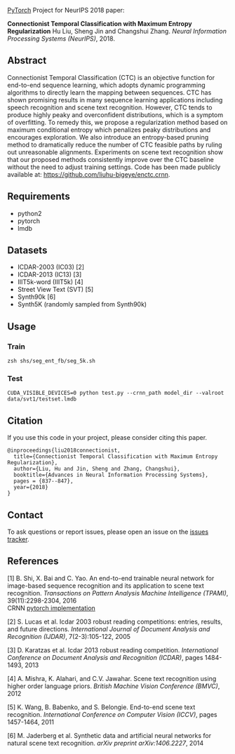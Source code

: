 [PyTorch](http://pytorch.org/) Project for NeurIPS 2018 paper: 

**Connectionist Temporal Classification with Maximum Entropy Regularization**
Hu Liu, Sheng Jin and Changshui Zhang. *Neural Information Processing Systems (NeurIPS)*, 2018. 

## Abstract
Connectionist Temporal Classification (CTC) is an objective function for end-to-end sequence learning, which adopts dynamic programming algorithms to directly learn the mapping between sequences. CTC has shown promising results in many sequence learning applications including speech recognition and scene text recognition. However, CTC tends to produce highly peaky and overconfident distributions, which is a symptom of overfitting. To remedy this, we propose a regularization method based on maximum conditional entropy which penalizes peaky distributions and encourages exploration. We also introduce an entropy-based pruning method to dramatically reduce the number of CTC feasible paths by ruling out unreasonable alignments. Experiments on scene text recognition show that our proposed methods consistently improve over the CTC baseline without the need to adjust training settings. Code has been made publicly available at: https://github.com/liuhu-bigeye/enctc.crnn.

## Requirements
* python2
* pytorch
* lmdb

## Datasets
* ICDAR-2003 (IC03) \[2\]
* ICDAR-2013 (IC13) \[3\]
* IIIT5k-word (IIIT5k) \[4\]
* Street View Text (SVT) \[5\]
* Synth90k \[6\]
* Synth5K (randomly sampled from Synth90k) 

## Usage
### Train
`zsh shs/seg_ent_fb/seg_5k.sh`
### Test
`CUDA_VISIBLE_DEVICES=0 python test.py --crnn_path model_dir --valroot data/svt1/testset.lmdb`

## Citation
If you use this code in your project, please consider citing this paper.
```
@inproceedings{liu2018connectionist,
  title={Connectionist Temporal Classification with Maximum Entropy Regularization},
  author={Liu, Hu and Jin, Sheng and Zhang, Changshui},
  booktitle={Advances in Neural Information Processing Systems},
  pages = {837--847},
  year={2018}
}
```

## Contact
To ask questions or report issues, please open an issue on the [issues tracker](https://github.com/liuhu-bigeye/enctc.crnn/issues).

## References

\[1\] B. Shi, X. Bai and C. Yao. An end-to-end trainable neural network for image-based sequence recognition and its application to scene text recognition. *Transactions on Pattern Analysis Machine Intelligence (TPAMI)*, 39(11):2298-2304, 2016  
CRNN [pytorch implementation](https://github.com/meijieru/crnn.pytorch)

\[2\] S. Lucas et al. Icdar 2003 robust reading competitions: entries, results, and future directions. *International Journal of Document Analysis and Recognition (IJDAR)*, 7(2-3):105-122, 2005

\[3\] D. Karatzas et al. Icdar 2013 robust reading competition. *International Conference on Document Analysis and Recognition (ICDAR)*, pages 1484-1493, 2013

\[4\] A. Mishra, K. Alahari, and C.V. Jawahar. Scene text recognition using higher order language priors. *British Machine Vision Conference (BMVC)*, 2012

\[5\] K. Wang, B. Babenko, and S. Belongie. End-to-end scene text recognition. *International Conference on Computer Vision (ICCV)*, pages 1457-1464, 2011

\[6\] M. Jaderberg et al. Synthetic data and artificial neural networks for natural scene text recognition. *arXiv preprint arXiv:1406.2227*, 2014

